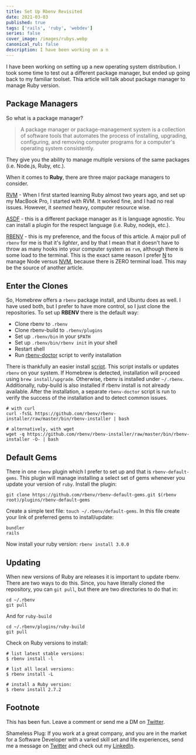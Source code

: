```yaml
---
title: Set Up Rbenv Revisited
date: 2021-03-03
published: true
tags: ['rails', 'ruby', 'webdev']
series: false
cover_image: /images/rubys.webp
canonical_rul: false
description: I have been working on a n
---
```

I have been working on setting up a new operating system distribution. I took some time to test out a different package manager, but ended up going back to my familiar toolset. Thia article will talk about package manager to manage Ruby version.

## Package Managers
So what is a package manager?

> A package manager or package-management system is a collection of software tools that automates the process of installing, upgrading, configuring, and removing computer programs for a computer's operating system consistently.

They give you the ability to manage multiple versions of the same packages (i.e. Node.js, Ruby, etc.).

When it comes to **Ruby**, there are three major package managers to consider.

[RVM](https://rvm.io/) - When I first started learning Ruby almost two years ago, and set up my MacBook Pro, I started with RVM. It worked fine, and I had no real issues. However, it *seemed* heavy, computer resource wise.

[ASDF](https://github.com/asdf-vm/asdf) - this is a different package manager as it is language agnostic. You can install a plugin for the respect language (i.e. Ruby, nodejs, etc.).

[RBENV](https://github.com/rbenv/rbenv) - this is my preference, and the focus of this article. A major pull of `rbenv` for me is that it's *lighter*, and by that I mean that it doesn't have to throw as many hooks into your computer system as `rvm`, although there is some load to the terminal. This is the exact same reason I prefer [N](https://github.com/tj/n) to manage Node versus [NVM](https://github.com/nvm-sh/nvm), because there is ZERO terminal load. This may be the source of another article.

## Enter the Clones
So, Homebrew offers a `rbenv` package install, and Ubuntu does as well. I have used both, but I prefer to have more control, so I just clone the repositories.
To set up **RBENV** there is the default way:
- Clone rbenv to `.rbenv`
- Clone rbenv-build to `.rbenv/plugins`
- Set up `.rbenv/bin` in your `$PATH`
- Set up `.rbenv/bin/rbenv init` in your shell
- Restart shell
- Run [rbenv-doctor](https://github.com/rbenv/rbenv-installer/blob/master/bin/rbenv-doctor) script to verify installation

There is thankfully an easier install [script](https://github.com/rbenv/rbenv-installer). This script installs or updates `rbenv` on your system. If Homebrew is detected, installation will proceed using `brew install/upgrade`. Otherwise, rbenv is installed under `~/.rbenv`. Additionally, ruby-build is also installed if rbenv install is not already available. After the installation, a separate `rbenv-doctor` script is run to verify the success of the installation and to detect common issues.

```shell
# with curl
curl -fsSL https://github.com/rbenv/rbenv-installer/raw/master/bin/rbenv-installer | bash

# alternatively, with wget
wget -q https://github.com/rbenv/rbenv-installer/raw/master/bin/rbenv-installer -O- | bash
```

## Default Gems
There in one `rbenv` plugin which I prefer to set up and that is `rbenv-default-gems`. This plugin will manage installing a select set of gems whenever you update your version of `ruby`. Install the plugin:

```shell
git clone https://github.com/rbenv/rbenv-default-gems.git $(rbenv root)/plugins/rbenv-default-gems
```
Create a simple text file: `touch ~/.rbenv/default-gems`. In this file create your link of preferred gems to install/update:
```shell
bundler
rails
```
Now install your ruby version: `rbenv install 3.0.0`

## Updating
When new versions of Ruby are releases it is important to update rbenv. There are two ways to do this. Since, you have literally cloned the repository, you can `git pull`, but there are two directories to do that in:
```shell
cd ~/.rbenv
git pull
```
And for `ruby-build`
```shell
cd ~/.rbenv/plugins/ruby-build
git pull
```
Check on Ruby versions to install:
```shell
# list latest stable versions:
$ rbenv install -l

# list all local versions:
$ rbenv install -L

# install a Ruby version:
$ rbenv install 2.7.2
```

## Footnote
This has been fun. Leave a comment or send me a DM on [Twitter](http://twitter.com/EclecticCoding).

Shameless Plug: If you work at a great company, and you are in the market for a Software Developer with a varied skill set and life experiences, send me a message on [Twitter](http://twitter.com/EclecticCoding) and check out my [LinkedIn](http://www.linkedin.com/in/dev-chuck-smith).
